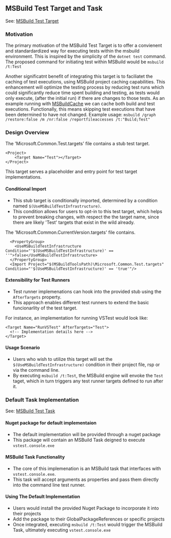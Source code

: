 ## MSBuild Test Target and Task 
See: [MSBuild Test Target](https://github.com/dotnet/msbuild/pull/9193)
### Motivation
The primary motivation of the MSBuild Test Target is to offer a convienent and standardardized way for executing tests within the msbuild environment. This is inspired by the simplicity of the `dotnet test` command. The proposed command for initiating test within MSBuild would be `msbuild /t:Test`

Another significatnt benefit of integrating this target is to faciliatet the caching of test executions, using MSBuild project caching capabilities. This enhancement will optimize the testing process by reducing test runs which could significantly reduce time spent building and testing, as tests would only execute, (after the initial run) if there are changes to those tests. As an example running with [MSBuildCache](https://github.com/microsoft/MSBuildCache) we can cache both build and test executions. Functionally, this means skipping test executions that have been determined to have not changed.
Example usage:
`msbuild /graph /restore:false /m /nr:false /reportfileaccesses /t:"Build;Test"`

### Design Overview
The 'Microsoft.Common.Test.targets' file contains a stub test target.
```
<Project>
    <Target Name="Test"></Target>
</Project>
```
This target serves a placeholder and entry point for test target implementations.

#### Conditional Import
* This stub target is conditionally imported, determined by a condition named 
`$(UseMSBuildTestInfrastructure)`.
* This condition allows for users to opt-in to this test target, which helps to prevent breaking changes, with respect the the target name, since there are likely 'Test' targets that exist in the wild already.

The 'Microsoft.Common.CurrentVersion.targets' file contains.
```
  <PropertyGroup>
    <UseMSBuildTestInfrastructure Condition="'$(UseMSBuildTestInfrastructure)' == ''">false</UseMSBuildTestInfrastructure>
  </PropertyGroup>
  <Import Project="$(MSBuildToolsPath)\Microsoft.Common.Test.targets" Condition="'$(UseMSBuildTestInfrastructure)' == 'true'"/>

```
#### Extensibility for Test Runners
* Test runner implemenations can hook into the provided stub using the `AfterTargets` property.
* This approach enables different test runners to extend the basic funcionarlity of the test target.

For instance, an implementation for running VSTest would look like:
```
<Target Name="RunVSTest" AfterTargets="Test">
  <!-- Implementation details here -->
</Target>
```

#### Usage Scenario
* Users who wish to utilize this target will set the `$(UseMSBuildTestInfrastructure)` condition in their project file, rsp or via the command line.
* By executing `msbuild /t:Test`, the MSBuild engine will envoke the `Test` taget, which in turn triggers any test runner targets defined to run after it.

### Default Task Implementation
See: [MSBuild Test Task](https://github.com/microsoft/MSBuildSdks/pull/473)

#### Nuget package for default implementaion
* The default implementation will be provided through a nuget package
* This package will contain an MSBuild Task deigned to execute `vstest.console.exe`

#### MSBuild Task Functionality
* The core of this implemenation is an MSBuild task that interfaces with `vstest.console.exe`.
* This task will accept arguments as properties and pass them directly into the command line test runner.

#### Using The Default Implementation
* Users would install the provided Nuget Package to incorporate it into their projects
* Add the package to their GlobalPackageReferences or specific projects
* Once integrated, executing `msbuild /t:Test` would trigger the MSBuild Task, ultimately executing `vstest.console.exe`

